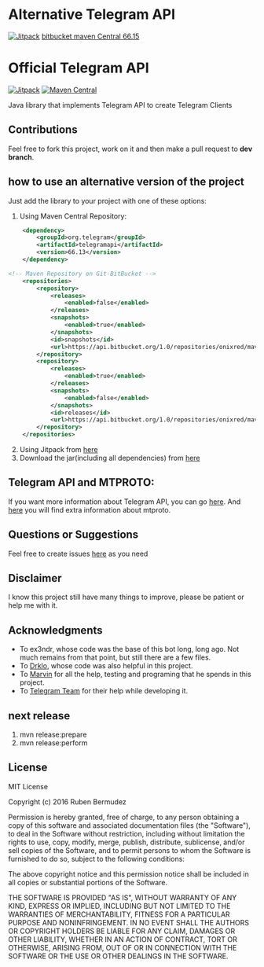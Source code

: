 
# Alternative Telegram API 
[![Jitpack](https://jitpack.io/v/onixred/TelegramApi.svg)](https://jitpack.io/#onixred/TelegramApi)
[bitbucket maven Central 66.15](https://bitbucket.org/onixred/maven-repo/src/releases/org/telegram/telegramapi/)


# Official Telegram API 
[![Jitpack](https://jitpack.io/v/rubenlagus/TelegramApi.svg)](https://jitpack.io/#rubenlagus/TelegramApi)
[![Maven Central](https://maven-badges.herokuapp.com/maven-central/org.telegram/telegramapi/badge.svg)](http://mvnrepository.com/artifact/org.telegram/telegramapi)


Java library that implements Telegram API to create Telegram Clients

## Contributions

Feel free to fork this project, work on it and then make a pull request to **dev branch**.

## how to use an alternative version of the project
    
Just add the library to your project with one of these options:

  1. Using Maven Central Repository:

```xml
    <dependency>
        <groupId>org.telegram</groupId>
        <artifactId>telegramapi</artifactId>
        <version>66.13</version>
    </dependency>

<!-- Maven Repository on Git-BitBucket -->
	<repositories>
		<repository>
			<releases>
				<enabled>false</enabled>
			</releases>
			<snapshots>
				<enabled>true</enabled>
			</snapshots>
			<id>snapshots</id>
			<url>https://api.bitbucket.org/1.0/repositories/onixred/maven-repo/raw/snapshots</url>
		</repository>
		<repository>
			<releases>
				<enabled>true</enabled>
			</releases>
			<snapshots>
				<enabled>false</enabled>
			</snapshots>
			<id>releases</id>
			<url>https://api.bitbucket.org/1.0/repositories/onixred/maven-repo/raw/releases</url>
		</repository>
	</repositories>
```

  2. Using Jitpack from [here](https://jitpack.io/#rubenlagus/TelegramApi)
  3. Download the jar(including all dependencies) from [here](https://github.com/rubenlagus/TelegramApi/releases)

## Telegram API and MTPROTO:

If you want more information about Telegram API, you can go [here](https://core.telegram.org/api#telegram-api). And [here](https://core.telegram.org/mtproto) you will find extra information about mtproto.
 
## Questions or Suggestions
Feel free to create issues [here](https://github.com/rubenlagus/TelegramApi/issues) as you need
 
## Disclaimer

I know this project still have many things to improve, please be patient or help me with it.
 
## Acknowledgments

  * To ex3ndr, whose code was the base of this bot long, long ago. Not much remains from that point, but still there are a few files.
  * To [Drklo](https://github.com/drklo), whose code was also helpful in this project.
  * To [Marvin](https://github.com/dapoldi) for all the help, testing and programing that he spends in this project.
  * To [Telegram Team](https://telegram.org) for their help while developing it.


## next release
1) mvn release:prepare
2) mvn release:perform


## License 

MIT License

Copyright (c) 2016 Ruben Bermudez

Permission is hereby granted, free of charge, to any person obtaining a copy
of this software and associated documentation files (the "Software"), to deal
in the Software without restriction, including without limitation the rights
to use, copy, modify, merge, publish, distribute, sublicense, and/or sell
copies of the Software, and to permit persons to whom the Software is
furnished to do so, subject to the following conditions:

The above copyright notice and this permission notice shall be included in all
copies or substantial portions of the Software.

THE SOFTWARE IS PROVIDED "AS IS", WITHOUT WARRANTY OF ANY KIND, EXPRESS OR
IMPLIED, INCLUDING BUT NOT LIMITED TO THE WARRANTIES OF MERCHANTABILITY,
FITNESS FOR A PARTICULAR PURPOSE AND NONINFRINGEMENT. IN NO EVENT SHALL THE
AUTHORS OR COPYRIGHT HOLDERS BE LIABLE FOR ANY CLAIM, DAMAGES OR OTHER
LIABILITY, WHETHER IN AN ACTION OF CONTRACT, TORT OR OTHERWISE, ARISING FROM,
OUT OF OR IN CONNECTION WITH THE SOFTWARE OR THE USE OR OTHER DEALINGS IN THE
SOFTWARE.